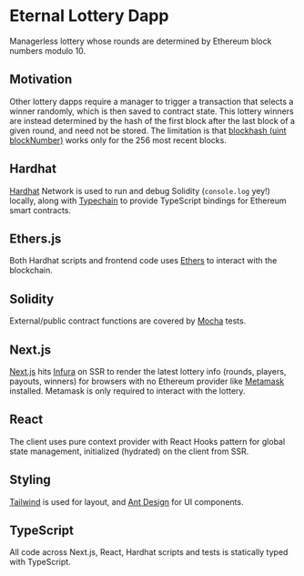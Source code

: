 # Eternal Lottery Dapp

Managerless lottery whose rounds are determined by Ethereum block numbers modulo 10.

## Motivation

Other lottery dapps require a manager to trigger a transaction that selects a winner randomly, which is then saved to contract state. This lottery winners are instead determined by the hash of the first block after the last block of a given round, and need not be stored. The limitation is that [blockhash (uint blockNumber)](https://docs.soliditylang.org/en/v0.8.6/units-and-global-variables.html#block-and-transaction-properties) works only for the 256 most recent blocks.

## Hardhat

[Hardhat](https://hardhat.org/) Network is used to run and debug Solidity (`console.log` yey!) locally, along with [Typechain](https://github.com/ethereum-ts/TypeChain) to provide TypeScript bindings for Ethereum smart contracts.

## Ethers.js

Both Hardhat scripts and frontend code uses [Ethers](https://docs.ethers.io/) to interact with the blockchain.

## Solidity

External/public contract functions are covered by [Mocha](https://mochajs.org/) tests.

## Next.js

[Next.js](https://nextjs.org/) hits [Infura](https://infura.io/) on SSR to render the latest lottery info (rounds, players, payouts, winners) for browsers with no Ethereum provider like [Metamask](https://metamask.io/) installed. Metamask is only required to interact with the lottery.

## React

The client uses pure context provider with React Hooks pattern for global state management, initialized (hydrated) on the client from SSR.

## Styling

[Tailwind](https://tailwindcss.com/) is used for layout, and [Ant Design](https://ant.design/) for UI components.

## TypeScript

All code across Next.js, React, Hardhat scripts and tests is statically typed with TypeScript.
